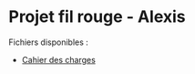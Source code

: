 # Projet fil rouge - Alexis

Fichiers disponibles :
  - [Cahier des charges](https://github.com/leoguer-adrar/DevFad20-02/blob/Alexis/cahier-des-charges.docx?raw=true)
